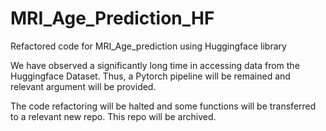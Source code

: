 # MRI_Age_Prediction_HF

Refactored code for MRI_Age_prediction using Huggingface library

We have observed a significantly long time in accessing data from the Huggingface Dataset. Thus, a Pytorch pipeline will be remained and relevant argument will be provided.

The code refactoring will be halted and some functions will be transferred to a relevant new repo. This repo will be archived. 